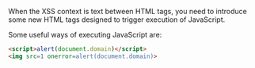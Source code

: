 When the XSS context is text between HTML tags, you need to introduce some new HTML tags designed to trigger execution of JavaScript.

Some useful ways of executing JavaScript are:
```html
<script>alert(document.domain)</script>
<img src=1 onerror=alert(document.domain)>
```